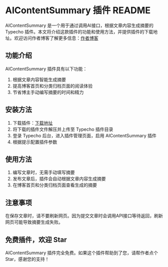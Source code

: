 # AIContentSummary 插件 README

AIContentSummary 是一个用于通过调用AI接口，根据文章内容生成摘要的 Typecho 插件。本文将介绍这款插件的功能和使用方法，并提供插件的下载地址。欢迎访问作者博客了解更多信息：[作者博客](https://letanml.xyz/)

## 功能介绍

AIContentSummary 插件具有以下功能：

1. 根据文章内容智能生成摘要
2. 提高博客首页和分类归档页面的阅读体验
3. 节省博主手动编写摘要的时间和精力

## 安装方法

1. 下载插件：[下载地址](https://example.com/download/aicontentsummary)
2. 将下载的插件文件解压并上传至 Typecho 插件目录
3. 登录 Typecho 后台，进入插件管理页面，启用 AIContentSummary 插件
4. 根据提示配置插件参数

## 使用方法

1. 编写文章时，无需手动填写摘要
2. 发布文章后，插件会自动根据文章内容生成摘要
3. 在博客首页和分类归档页面查看生成的摘要

## 注意事项

在保存文章时，请不要刷新网页。因为提交文章时会调用API接口等待返回，刷新网页可能导致摘要生成失败。

## 免费插件，欢迎 Star

AIContentSummary 插件完全免费。如果这个插件帮助到了您，请帮作者点个 Star，感谢您的支持！
